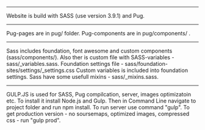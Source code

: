 
***
Website is build with SASS (use version 3.9.1) and Pug.

***
Pug-pages are in pug/ folder.
Pug-components are in pug/components/ .

***
Sass includes foundation, font awesome and custom components (sass/components/).
Also ther is custom file with SASS-variables - sass/_variables.sass.
Foundation settings file - sass/foundation-sites/settings/_settings.css
Custom variables is included into foundation settings.
Sass have some usefull mixins - sass/_mixins.sass.

***
GULP.JS is used for SASS, Pug compilcation, server, images optimizatoin etc.
To install it install Node.js and Gulp. Then in Command Line navigate to project folder and run npm install.
To run server use command "gulp".
To get production version - no soursemaps, optimized images, compressed css - run "gulp prod".